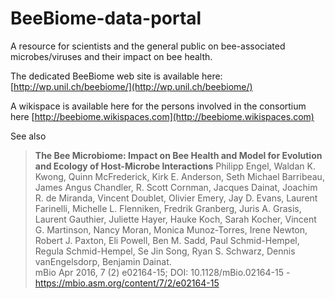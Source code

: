 # BeeBiome-data-portal
A resource for scientists and the general public on bee-associated microbes/viruses and their impact on bee health.  

The dedicated BeeBiome web site is available here: [http://wp.unil.ch/beebiome/](http://wp.unil.ch/beebiome/)

A wikispace is available here for the persons involved in the consortium here [http://beebiome.wikispaces.com](http://beebiome.wikispaces.com)

See also
> **The Bee Microbiome: Impact on Bee Health and Model for Evolution and Ecology of Host-Microbe Interactions**
> Philipp Engel, Waldan K. Kwong, Quinn McFrederick, Kirk E. Anderson, Seth Michael Barribeau, James Angus Chandler, R. Scott Cornman, Jacques Dainat, Joachim R. de Miranda, Vincent Doublet, Olivier Emery, Jay D. Evans, Laurent Farinelli, Michelle L. Flenniken, Fredrik Granberg, Juris A. Grasis, Laurent Gauthier, Juliette Hayer, Hauke Koch, Sarah Kocher, Vincent G. Martinson, Nancy Moran, Monica Munoz-Torres, Irene Newton, Robert J. Paxton, Eli Powell, Ben M. Sadd, Paul Schmid-Hempel, Regula Schmid-Hempel, Se Jin Song, Ryan S. Schwarz, Dennis vanEngelsdorp, Benjamin Dainat.  
> mBio Apr 2016, 7 (2) e02164-15; DOI: 10.1128/mBio.02164-15 - https://mbio.asm.org/content/7/2/e02164-15
